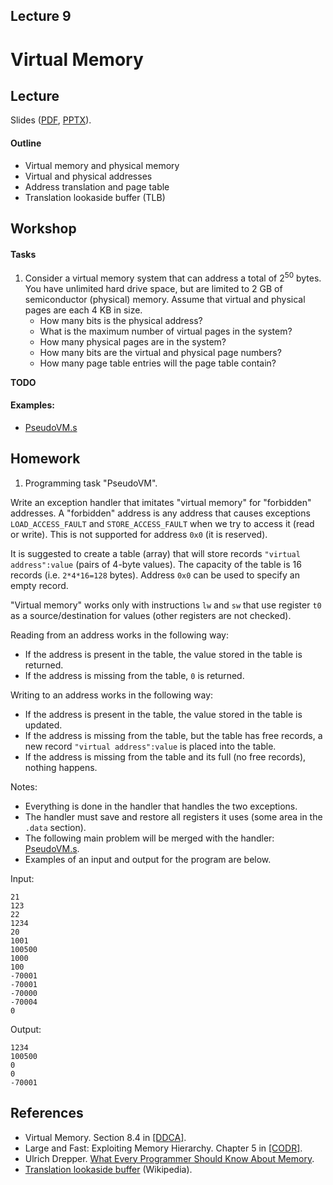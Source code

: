 Lecture 9
---

# Virtual Memory

## Lecture

Slides ([PDF](CA_Lecture_09.pdf), [PPTX](CA_Lecture_09.pptx)).

#### Outline

* Virtual memory and physical memory
* Virtual and physical addresses
* Address translation and page table
* Translation lookaside buffer (TLB)

## Workshop


#### Tasks

1. Consider a virtual memory system that can address a total of 2<sup>50</sup> bytes.
   You have unlimited hard drive space, but are limited to 2 GB of semiconductor (physical) memory.
   Assume that virtual and physical pages are each 4 KB in size.
   * How many bits is the physical address?
   * What is the maximum number of virtual pages in the system?
   * How many physical pages are in the system?
   * How many bits are the virtual and physical page numbers?
   * How many page table entries will the page table contain?

__TODO__

#### Examples:

* [PseudoVM.s](https://github.com/andrewt0301/hse-acos-course/blob/master/docs/part1ca/09_VM/PseudoVM.s)

## Homework

1. Programming task "PseudoVM".

Write an exception handler that imitates "virtual memory" for "forbidden" addresses.
A "forbidden" address is any address that causes exceptions
`LOAD_ACCESS_FAULT` and `STORE_ACCESS_FAULT` when we try to access it (read or write).
This is not supported for address `0x0` (it is reserved).

It is suggested to create a table (array) that will store records
`"virtual address":value` (pairs of 4-byte values).
The capacity of the table is 16 records (i.e. `2*4*16=128` bytes).
Address `0x0` can be used to specify an empty record.

"Virtual memory" works only with instructions `lw` and `sw`
that use register `t0` as a source/destination for values
(other registers are not checked).

Reading from an address works in the following way:
* If the address is present in the table, the value stored in the table is returned.
* If the address is missing from the table, `0` is returned.

Writing to an address works in the following way:
* If the address is present in the table, the value stored in the table is updated.
* If the address is missing from the table, but the table has free records,
  a new record `"virtual address":value` is placed into the table.
* If the address is missing from the table and its full (no free records), nothing happens.

Notes:
* Everything is done in the handler that handles the two exceptions.
* The handler must save and restore all registers it uses (some area in the `.data` section).
* The following main problem will be merged with the handler: [PseudoVM.s](
  https://github.com/andrewt0301/hse-acos-course/blob/master/docs/part1ca/09_VM/PseudoVM.s).
* Examples of an input and output for the program are below.

Input:
```
21
123
22
1234
20
1001
100500
1000
100
-70001
-70001
-70000
-70004
0
```

Output:
```
1234
100500
0
0
-70001
```

## References

* Virtual Memory. Section 8.4 in [[DDCA]](../../books.md).
* Large and Fast: Exploiting Memory Hierarchy. Chapter 5 in [[CODR]](../../books.md). 
* Ulrich Drepper. [What Every Programmer Should Know About Memory](
  https://github.com/andrewt0301/hse-acos-course/blob/master/related/cpumemory.pdf).
* [Translation lookaside buffer](https://en.wikipedia.org/wiki/Translation_lookaside_buffer) (Wikipedia).
